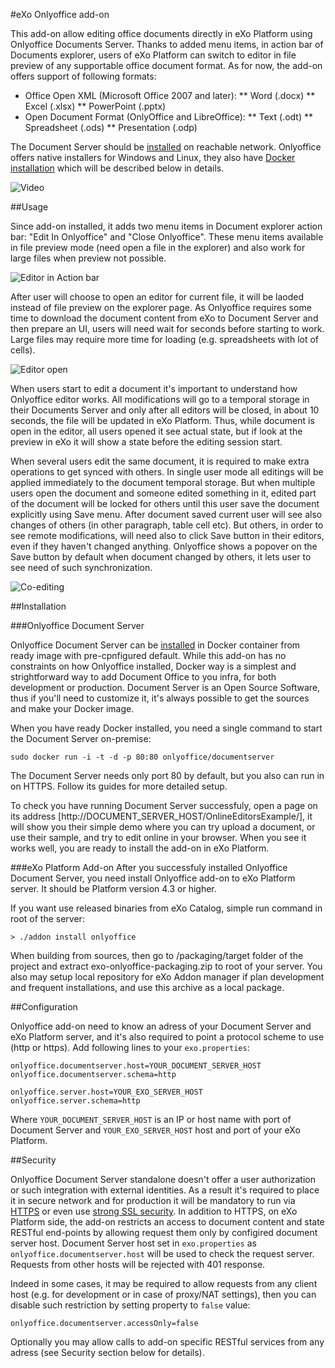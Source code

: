 #eXo Onlyoffice add-on

This add-on allow editing office documents directly in eXo Platform using Onlyoffice Documents Server. Thanks to added menu items, in action bar of Documents explorer, users of eXo Platform can switch to editor in file preview of any supportable office document format. As for now, the add-on offers support of following formats: 
* Office Open XML (Microsoft Office 2007 and later):
** Word (.docx)
** Excel (.xlsx) 
** PowerPoint (.pptx) 
* Open Document Format (OnlyOffice and LibreOffice):
** Text (.odt)
** Spreadsheet (.ods)
** Presentation (.odp)
 
The Document Server should be [installed](http://helpcenter.onlyoffice.com/server/document.aspx) on reachable network. Onlyoffice offers native installers for Windows and Linux, they also have [Docker installation](http://helpcenter.onlyoffice.com/server/docker/document/docker-installation.aspx) which will be described below in details. 

![Video]()

##Usage

Since add-on installed, it adds two menu items in Document explorer action bar: "Edit In Onlyoffice" and "Close Onlyoffice". These menu items available in file preview mode (need open a file in the explorer) and also work for large files when preview not possible. 

![Editor in Action bar]()

After user will choose to open an editor for current file, it will be laoded instead of file preview on the explorer page. As Onlyoffice requires some time to download the document content from eXo to Document Server and then prepare an UI, users will need wait for seconds before starting to work. Large files may require more time for loading (e.g. spreadsheets with lot of cells). 

![Editor open]()

When users start to edit a document it's important to understand how Onlyoffice editor works. All modifications will go to a temporal storage in their Documents Server and only after all editors will be closed, in about 10 seconds, the file will be updated in eXo Platform. Thus, while document is open in the editor, all users opened it see actual state, but if look at the preview in eXo it will show a state before the editing session start.

When several users edit the same document, it is required to make extra operations to get synced with others. In single user mode all editings will be applied immediately to the document temporal storage. But when multiple users open the document and someone edited something in it, edited part of the document will be locked for others until this user save the document explicitly using Save menu. After document saved current user will see also changes of others (in other paragraph, table cell etc). But others, in order to see remote modifications, will need also to click Save button in their editors, even if they haven't changed anything. Onlyoffice shows a popover on the Save button by default when document changed by others, it lets user to see need of such synchronization.

![Co-editing]()

##Installation

###Onlyoffice Document Server

Onlyoffice Document Server can be [installed](http://helpcenter.onlyoffice.com/server/docker/document/docker-installation.aspx) in Docker container from ready image with pre-cpnfigured default. While this add-on has no constraints on how Onlyoffice installed, Docker way is a simplest and strightforward way to add Document Office to you infra, for both development or production. Document Server is an Open Source Software, thus if you'll need to customize it, it's always possible to get the sources and make your Docker image.

When you have ready Docker installed, you need a single command to start the Document Server on-premise:

    sudo docker run -i -t -d -p 80:80 onlyoffice/documentserver

The Document Server needs only port 80 by default, but you also can run in on HTTPS. Follow its guides for more detailed setup.

To check you have running Document Server successfuly, open a page on its address [http://DOCUMENT\_SERVER\_HOST/OnlineEditorsExample/], it will show you their simple demo where you can try upload a document, or use their sample, and try to edit online in your browser. When you see it works well, you are ready to install the add-on in eXo Platform.

###eXo Platform Add-on
After you successfuly installed Onlyoffice Document Server, you need install Onlyoffice add-on to eXo Platform server. It should be Platform version 4.3 or higher. 

If you want use released binaries from eXo Catalog, simple run command in root of the server:

    > ./addon install onlyoffice

When building from sources, then go to /packaging/target folder of the project and extract exo-onlyoffice-packaging.zip to root of your server. You also may setup local repository for eXo Addon manager if plan development and frequent installations, and use this archive as a local package.

##Configuration

Onlyoffice add-on need to know an adress of your Document Server and eXo Platform server, and it's also required to point a protocol scheme to use (http or https). Add following lines to your `exo.properties`:

    onlyoffice.documentserver.host=YOUR_DOCUMENT_SERVER_HOST
    onlyoffice.documentserver.schema=http

    onlyoffice.server.host=YOUR_EXO_SERVER_HOST
    onlyoffice.server.schema=http

Where `YOUR_DOCUMENT_SERVER_HOST` is an IP or host name with port of Document Server and `YOUR_EXO_SERVER_HOST` host and port of your eXo Platform.


##Security

Onlyoffice Document Server standalone doesn't offer a user authorization or such integration with external identities. As a result it's required to place it in secure network and for production it will be mandatory to run via [HTTPS](http://helpcenter.onlyoffice.com/server/docker/document/docker-installation.aspx#RunningHTTPS) or even use [strong SSL security](https://raymii.org/s/tutorials/Strong_SSL_Security_On_nginx.html). In addition to HTTPS, on eXo Platform side, the add-on restricts an access to document content and state RESTful end-points by allowing request them only by configired document server host. Document Server host set in `exo.properties` as `onlyoffice.documentserver.host` will be used to check the request server. Requests from other hosts will be rejected with 401 response. 

Indeed in some cases, it may be required to allow requests from any client host (e.g. for development or in case of proxy/NAT settings), then you can disable such restriction by setting property to `false` value:

    onlyoffice.documentserver.accessOnly=false

Optionally you may allow calls to add-on specific RESTful services from any adress (see Security section below for details).